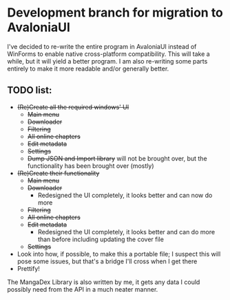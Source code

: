 # Development branch for migration to AvaloniaUI  
I've decided to re-write the entire program in AvaloniaUI instead of WinForms to enable native cross-platform compatibility. This will take a while, but it will yield a better program. I am also re-writing some parts entirely to make it more readable and/or generally better.  

## TODO list:  
- ~~(Re)Create all the required windows' UI~~  
	- ~~Main menu~~  
	- ~~Downloader~~  
	- ~~Filtering~~  
	- ~~All online chapters~~  
	- ~~Edit metadata~~  
	- ~~Settings~~  
	- ~~Dump JSON and Import library~~ will not be brought over, but the functionality has been brought over (mostly)  
- ~~(Re)Create their functionality~~  
	- ~~Main menu~~  
	- ~~Downloader~~  
		- Redesigned the UI completely, it looks better and can now do more  
	- ~~Filtering~~  
	- ~~All online chapters~~  
	- ~~Edit metadata~~  
		- Redesigned the UI completely, it looks better and can do more than before including updating the cover file  
	- ~~Settings~~  
- Look into how, if possible, to make this a portable file; I suspect this will pose some issues, but that's a bridge I'll cross when I get there  
- Prettify!  

The MangaDex Library is also written by me, it gets any data I could possibly need from the API in a much neater manner.